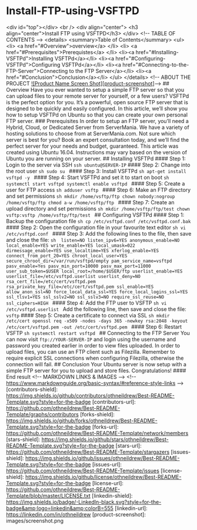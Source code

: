 # Install-FTP-using-VSFTPD
&lt;div id="top">&lt;/div>  &lt;br /> &lt;div align="center">    &lt;h3 align="center">Install FTP using VSFTPD&lt;/h3>   &lt;/div>    &lt;!-- TABLE OF CONTENTS --> &lt;details>   &lt;summary>Table of Contents&lt;/summary>   &lt;ul>     &lt;li>         &lt;a href="#Overview">overview&lt;/a>     &lt;/li>     &lt;li>       &lt;a href="#Prerequisites">Prerequistes&lt;/a>     &lt;/li>     &lt;li>&lt;a href="#Installing-VSFTPd">Installing VSFTPd&lt;/a>&lt;/li>     &lt;li>&lt;a href="#Configuring-VSFTPd">Configuring VSFTPd&lt;/a>&lt;/li>     &lt;li>&lt;a href="#Connecting-to-the-FTP-Server">Connecting to the FTP Server&lt;/a>&lt;/li>     &lt;li>&lt;a href="#Conclusion">Conclusion&lt;/a>&lt;/li>   &lt;/ul> &lt;/details>    &lt;!-- ABOUT THE PROJECT    [![Product Name Screen Shot][product-screenshot]](https://example.com)--> ## Overview Have you ever wanted to setup a simple FTP server so that you can upload files to your remote server for yourself, or a few users? VSFTPd is the perfect option for you. It’s a powerful, open source FTP server that is designed to be quickly and easily configured.  In this article, we’ll show you how to setup VSFTPd on Ubuntu so that you can create your own personal FTP server.  ### Prerequisites In order to setup an FTP server, you’ll need a Hybrid, Cloud, or Dedicated Server from ServerMania. We have a variety of hosting solutions to choose from at ServerMania.com.  Not sure which server is best for you? Book an expert consultation today, and we’ll find the perfect server for your needs and budget, guaranteed.  This article was created using Ubuntu 16.04. Instructions may vary based on the version of Ubuntu you are running on your server.  ## Installing VSFTPd #### Step 1: Login to the server via SSH  `ssh ubuntu@SERVER-IP`  #### Step 2: Change into the root user ```sh sudo su ``` #### Step 3: Install VSFTPd ```sh apt-get install vsftpd -y ```  #### Step 4: Start VSFTPd and set it to start on boot ```sh systemctl start vsftpd systemctl enable vsftpd ```  #### Step 5: Create a user for FTP access ```sh adduser vsftp ```  #### Step 6: Make an FTP directory and set permissions ```sh mkdir /home/vsftp/ftp chown nobody:nogroup /home/vsftp/ftp chmod a-w /home/vsftp/ftp ```  #### Step 7: Create an upload directory and set permissions ```sh mkdir /home/vsftp/ftp/test chown vsftp:vsftp /home/vsftp/ftp/test ``` ## Configuring VSFTPd  #### Step 1: Backup the configuration file  ```sh cp /etc/vsftpd.conf /etc/vsftpd.conf.bak ```  #### Step 2: Open the configuration file in your favourite text editor ```sh vi /etc/vsftpd.conf ```  #### Step 3: Add the following lines to the file, then save and close the file: ```sh  listen=NO listen_ipv6=YES anonymous_enable=NO local_enable=YES write_enable=YES local_umask=022 dirmessage_enable=YES use_localtime=YES xferlog_enable=YES connect_from_port_20=YES chroot_local_user=YES secure_chroot_dir=/var/run/vsftpd/empty pam_service_name=vsftpd pasv_enable=Yes pasv_min_port=10000 pasv_max_port=11000 user_sub_token=$USER local_root=/home/$USER/ftp userlist_enable=YES userlist_file=/etc/vsftpd.userlist userlist_deny=NO rsa_cert_file=/etc/cert/vsftpd.pem rsa_private_key_file=/etc/cert/vsftpd.pem ssl_enable=YES allow_anon_ssl=NO force_local_data_ssl=YES force_local_logins_ssl=YES ssl_tlsv1=YES ssl_sslv2=NO ssl_sslv3=NO require_ssl_reuse=NO ssl_ciphers=HIGH ``` #### Step 4: Add the FTP user to VSFTP ```sh vi /etc/vsftpd.userlist ```  Add the following line, then save and close the file:  `vsftp` #### Step 5: Create a certificate to connect via SSL ```sh mkdir /etc/cert openssl req -x509 -nodes -days 365 -newkey rsa:2048 -keyout /etc/cert/vsftpd.pem -out /etc/cert/vsftpd.pem ```  #### Step 6: Restart VSFTP ```sh systemctl restart vsftpd ```    ## Connecting to the FTP Server You can now visit `ftp://YOUR-SERVER-IP` and login using the username and password you created earlier in order to view files uploaded.  In order to upload files, you can use an FTP client such as Filezilla. Remember to require explicit SSL connections when configuring Filezilla, otherwise the connection will fail.    ## Conclusion Your Ubuntu server is now setup with a simple FTP server for you to upload and store files. Congratulations! #### End result  &lt;!-- MARKDOWN LINKS &amp; IMAGES --> &lt;!-- https://www.markdownguide.org/basic-syntax/#reference-style-links --> [contributors-shield]: https://img.shields.io/github/contributors/othneildrew/Best-README-Template.svg?style=for-the-badge [contributors-url]: https://github.com/othneildrew/Best-README-Template/graphs/contributors [forks-shield]: https://img.shields.io/github/forks/othneildrew/Best-README-Template.svg?style=for-the-badge [forks-url]: https://github.com/othneildrew/Best-README-Template/network/members [stars-shield]: https://img.shields.io/github/stars/othneildrew/Best-README-Template.svg?style=for-the-badge [stars-url]: https://github.com/othneildrew/Best-README-Template/stargazers [issues-shield]: https://img.shields.io/github/issues/othneildrew/Best-README-Template.svg?style=for-the-badge [issues-url]: https://github.com/othneildrew/Best-README-Template/issues [license-shield]: https://img.shields.io/github/license/othneildrew/Best-README-Template.svg?style=for-the-badge [license-url]: https://github.com/othneildrew/Best-README-Template/blob/master/LICENSE.txt [linkedin-shield]: https://img.shields.io/badge/-LinkedIn-black.svg?style=for-the-badge&amp;logo=linkedin&amp;colorB=555 [linkedin-url]: https://linkedin.com/in/othneildrew [product-screenshot]: images/screenshot.png
